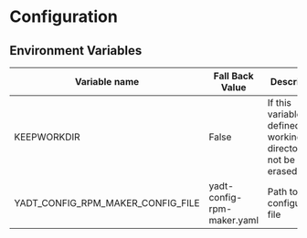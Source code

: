 # Configuration

## Environment Variables

| Variable name                     | Fall Back Value            | Description                             |
|-----------------------------------|----------------------------|-----------------------------------------|
| KEEPWORKDIR                       | False                      | If this variable is defined the working directory will not be erased. |
| YADT_CONFIG_RPM_MAKER_CONFIG_FILE | yadt-config-rpm-maker.yaml | Path to configuration file              |
